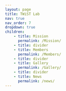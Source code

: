 ```yaml
---
layout: page
title: TWiST Lab
nav: true
nav_order: 7
dropdown: true
children:
    - title: Mission
      permalink: /Mission/
    - title: divider
    - title: Members
      permalink: /Members/
    - title: divider
    - title: Gallery
      permalink: /Gallery/
    - title: divider
    - title: News
      permalink: /news/
---
```


